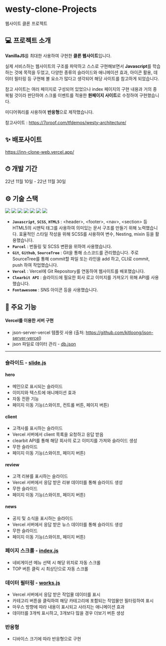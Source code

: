 # westy-clone-Projects
웹사이트 클론 프로젝트


## 💻 프로젝트 소개
**VanillaJS**를 최대한 사용하여 구현한 **클론 웹사이트**입니다.

실제 서비스하는 웹사이트의 구조를 파악하고 스스로 구현해보면서 **Javascript**를 학습하는 것에 목적을 두었고, 다양한 종류의 슬라이드와 애니메이션 효과, 아이콘 활용, 데이터 필터링 등 구현해 볼 요소가 많다고 생각되어 해당 사이트를 참고하게 되었습니다.

참고 사이트는 여러 페이지로 구성되어 있었으나 index 페이지의 구현 내용과 거의 중복될 것이라 판단하여 스크롤 이벤트를 적용한 **원페이지 사이트**로 수정하여 구현했습니다.

미디어쿼리를 사용하여 **반응형**으로 제작했습니다.

참고사이트 : https://7oroof.com/tfdemos/westy-architecture/


## ✨ 배포사이트
https://inn-clone-web.vercel.app/


## ⏱ 개발 기간
22년 11월 10일 - 22년 11월 30일


## ⚙ 기술 스택
<img src="https://img.shields.io/badge/JAVASCRIPT-F7DF1E?style=for-the-badge&logo=JavaScript&logoColor=black"> <img src="https://img.shields.io/badge/HTML5-E34F26?style=for-the-badge&logo=HTML5&logoColor=white"> <img src="https://img.shields.io/badge/SCSS-CC6699?style=for-the-badge&logo=Sass&logoColor=white"> <img src="https://img.shields.io/badge/CSS3-1572B6?style=for-the-badge&logo=CSS3&logoColor=white"> <img src="https://img.shields.io/badge/FONTAWESOME-528DD7?style=for-the-badge&logo=FontAwesome&logoColor=white"> <img src="https://img.shields.io/badge/GIT-F05032?style=for-the-badge&logo=Git&logoColor=white"> <img src="https://img.shields.io/badge/GITHUB-181717?style=for-the-badge&logo=GitHub&logoColor=white">

- **`Javascript`**, **`SCSS`**, **`HTML5`** : \<header\>, \<footer\>, \<nav\>, \<section\> 등 HTML5의 시맨틱 태그를 사용하여 의미있는 문서 구조를 만들기 위해 노력했습니다. 효율적인 스타일 작성을 위해 SCSS를 사용하여 변수, Nesting, mixin 등을 활용했습니다.
- **`Parcel`** : 번들링 및 SCSS 변환을 위하여 사용했습니다.
- **`Git`**, **`Github`**, **`SourceTree`** : Git을 통해 소스코드를 관리했습니다. 주로 SourceTree를 통해 commit할 파일 또는 라인을 add 하고, CLI로 commit, push 하여 작업했습니다.
- **`Vercel`** : Vercel에 Git Repository를 연동하여 웹사이트를 배포했습니다.
- **`Clearbit API`** : 슬라이드에 필요한 회사 로고 이미지를 가져오기 위해 API를 사용했습니다.
- **`Fontawesome`** : SNS 아이콘 등을 사용했습니다.


## 📌 주요 기능
#### Vercel를 이용한 서버 구현
- json-server-vercel 템플릿 사용 (출처: https://github.com/kitloong/json-server-vercel)
- json 파일로 데이터 관리 - [db.json](https://github.com/InnSeonn/json-server-vercel/blob/main/db.json)
--------------------------------------------------

### 슬라이드 - [slide.js](https://github.com/InnSeonn/westy-clone-Projects/blob/main/js/slide.js)

#### hero
- 메인으로 표시되는 슬라이드
- 이미지와 텍스트에 애니메이션 효과
- 자동 전환 기능
- 페이지 이동 기능(스와이프, 컨트롤 버튼, 페이지 버튼)

#### client
- 고객사를 표시하는 슬라이드
- Vercel 서버에서 client 목록을 요청하고 응답 받음
- clearbit API를 통해 해당 회사의 로고 이미지를 가져와 슬라이드 생성
- 무한 슬라이드
- 페이지 이동 기능(스와이프, 페이지 버튼)

#### review
- 고객 리뷰를 표시하는 슬라이드
- Vercel 서버에서 응답 받은 리뷰 데이터를 통해 슬라이드 생성
- 무한 슬라이드
- 페이지 이동 기능(스와이프, 페이지 버튼)

#### news
- 공지 및 소식을 표시하는 슬라이드
- Vercel 서버에서 응답 받은 뉴스 데이터를 통해 슬라이드 생성
- 무한 슬라이드
- 페이지 이동 기능(스와이프, 페이지 버튼)


### 페이지 스크롤 - [index.js](https://github.com/InnSeonn/westy-clone-Projects/blob/main/js/index.js)
- 네비게이션 메뉴 선택 시 해당 위치로 자동 스크롤
- TOP 버튼 클릭 시 최상단으로 자동 스크롤


### 데이터 필터링 - [works.js](https://github.com/InnSeonn/westy-clone-Projects/blob/main/js/works.js)
- Vercel 서버에서 응답 받은 작업물 데이터를 표시
- 카테고리 버튼을 클릭하여 해당 카테고리에 포함되는 작업물만 필터링하여 표시
- 마우스 방향에 따라 내용이 표시되고 사라지는 애니메이션 효과
- 데이터를 3개씩 표시하고, 3개보다 많을 경우 더보기 버튼 생성


### 반응형
- 디바이스 크기에 따라 반응형으로 구현
